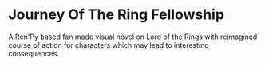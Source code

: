 # Journey Of The Ring Fellowship
 A Ren'Py based fan made visual novel on Lord of the Rings with reimagined course of action for characters which may lead to interesting consequences.
